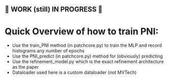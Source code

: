 ## 🚧 WORK (still) IN PROGRESS 🚧

# Quick Overview of how to train PNI:
- Use the train_PNI method (in patchcore.py) to train the MLP and record histograms any number of epochs
- Use the PNI_predict (in patchcore.py) method for (obviously) predicting
- Use the refinement_model.py which is the exact refinement architecture as the paper
- Dataloader used here is a custom dataloader (not MVTech)

